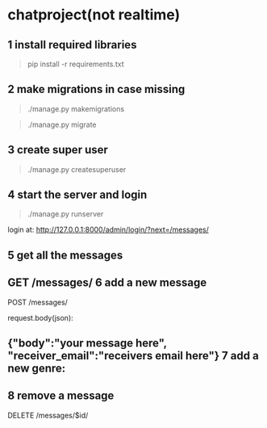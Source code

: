 # chatproject(not realtime)

1 install required libraries
-----------------------------
>pip install -r requirements.txt

2 make migrations in case missing
----------------------------------
>./manage.py makemigrations

>./manage.py migrate

3 create super user
-------------------
>./manage.py createsuperuser

4 start the server and login
-----------------------------
>./manage.py runserver

login at:
http://127.0.0.1:8000/admin/login/?next=/messages/

5 get all the messages
-------------------
GET /messages/
6 add a new message
---------------
POST /messages/

request.body(json):

{"body":"your message here",
"receiver_email":"receivers email here"}
7 add a new genre:
-----------------
8 remove a message
----------------
DELETE /messages/$id/
